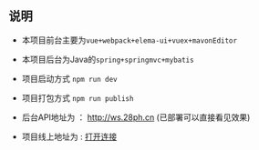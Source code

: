 ## 说明

* 本项目前台主要为`vue+webpack+elema-ui+vuex+mavonEditor`

* 本项目后台为Java的`spring+springmvc+mybatis `

* 项目启动方式 `npm run dev`

* 项目打包方式 `npm run publish` 

* 后台API地址为 ： http://ws.28ph.cn (已部署可以直接看见效果)

* 项目线上地址为 : [打开连接](http://ws.28ph.cn)